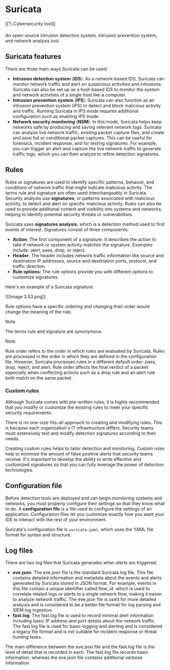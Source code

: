 
# Suricata

[[🏷️Cybersecurity tool]]

An open-source intrusion detection system, intrusion prevention system, and network analysis tool.

## Suricata features

There are three main ways Suricata can be used:

- **Intrusion detection system** (**IDS**): As a network-based IDS, Suricata can monitor network traffic and alert on suspicious activities and intrusions. Suricata can also be set up as a host-based IDS to monitor the system and network activities of a single host like a computer.
  <br>
- **Intrusion prevention system** (**IPS**): Suricata can also function as an intrusion prevention system (IPS) to detect and block malicious activity and traffic. Running Suricata in IPS mode requires additional configuration such as enabling IPS mode.
  <br>
- **Network security monitoring** (**NSM**): In this mode, Suricata helps keep networks safe by producing and saving relevant network logs. Suricata can analyze live network traffic, existing packet capture files, and create and save full or conditional packet captures. This can be useful for forensics, incident response, and for testing signatures. For example, you can trigger an alert and capture the live network traffic to generate traffic logs, which you can then analyze to refine detection signatures.

## Rules 

Rules or signatures are used to identify specific patterns, behavior, and conditions of network traffic that might indicate malicious activity. The terms rule and signature are often used interchangeably in Suricata. Security analysts use **signatures**, or patterns associated with malicious activity, to detect and alert on specific malicious activity. Rules can also be used to provide additional context and visibility into systems and networks, helping to identify potential security threats or vulnerabilities. 

Suricata uses **signatures analysis**, which is a detection method used to find events of interest. Signatures consist of three components:

- **Action**: The first component of a signature. It describes the action to take if network or system activity matches the signature. Examples include: alert, pass, drop, or reject.
  <br>
- **Header**: The header includes network traffic information like source and destination IP addresses, source and destination ports, protocol, and traffic direction.
  <br>
- **Rule options:** The rule options provide you with different options to customize signatures.

Here's an example of a Suricata signature:

![[Image 3.53.png]]

Rule options have a specific ordering and changing their order would change the meaning of the rule.

> [!Note]
> The terms rule and signature are synonymous.

> [!Note]
> Rule order refers to the order in which rules are evaluated by Suricata. Rules are processed in the order in which they are defined in the configuration file. However, Suricata processes rules in a different default order: pass, drop, reject, and alert. Rule order affects the final verdict of a packet especially when conflicting actions such as a drop rule and an alert rule both match on the same packet.

### Custom rules

Although Suricata comes with pre-written rules, it is highly recommended that you modify or customize the existing rules to meet your specific security requirements.

There is no one-size-fits-all approach to creating and modifying rules. This is because each organization's IT infrastructure differs. Security teams must extensively test and modify detection signatures according to their needs.

Creating custom rules helps to tailor detection and monitoring. Custom rules help to minimize the amount of false positive alerts that security teams receive. It's important to develop the ability to write effective and customized signatures so that you can fully leverage the power of detection technologies.

## Configuration file

Before detection tools are deployed and can begin monitoring systems and networks, you must properly configure their settings so that they know what to do. A **configuration file** is a file used to configure the settings of an application. Configuration files let you customize exactly how you want your IDS to interact with the rest of your environment. 

Suricata's configuration file is `suricata.yaml`, which uses the YAML file format for syntax and structure.

## Log files

There are two log files that Suricata generates when alerts are triggered:

- **eve.json**: The eve.json file is the standard Suricata log file. This file contains detailed information and metadata about the events and alerts generated by Suricata stored in JSON format. For example, events in this file contain a unique identifier called flow_id  which is used to correlate related logs or alerts to a single network flow, making it easier to analyze network traffic. The eve.json file is used for more detailed analysis and is considered to be a better file format for log parsing and SIEM log ingestion.
  <br>
- **fast.log**: The fast.log file is used to record minimal alert information including basic IP address and port details about the network traffic. The fast.log file is used for basic logging and alerting and is considered a legacy file format and is not suitable for incident response or threat hunting tasks.
    
The main difference between the eve.json file and the fast.log file is the level of detail that is recorded in each. The fast.log file records basic information, whereas the eve.json file contains additional verbose information.